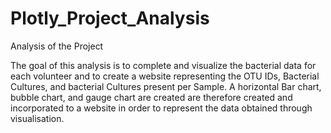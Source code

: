 # Plotly_Project_Analysis

Analysis of the Project

The goal of this analysis is to complete and visualize the bacterial data for each volunteer and to create a website representing the OTU IDs, Bacterial Cultures, and bacterial Cultures present per Sample. A horizontal Bar chart, bubble chart, and gauge chart are created are therefore created and incorporated to a website in order to represent the data obtained through visualisation. 
